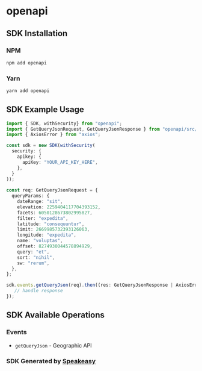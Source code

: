 # openapi

<!-- Start SDK Installation -->
## SDK Installation

### NPM

```bash
npm add openapi
```

### Yarn

```bash
yarn add openapi
```
<!-- End SDK Installation -->

## SDK Example Usage
<!-- Start SDK Example Usage -->
```typescript
import { SDK, withSecurity} from "openapi";
import { GetQueryJsonRequest, GetQueryJsonResponse } from "openapi/src/sdk/models/operations";
import { AxiosError } from "axios";

const sdk = new SDK(withSecurity(
  security: {
    apikey: {
      apiKey: "YOUR_API_KEY_HERE",
    },
  }
));
    
const req: GetQueryJsonRequest = {
  queryParams: {
    dateRange: "sit",
    elevation: 2259404117704393152,
    facets: 6050128673802995827,
    filter: "expedita",
    latitude: "consequuntur",
    limit: 2669985732393126063,
    longitude: "expedita",
    name: "voluptas",
    offset: 8274930044578894929,
    query: "et",
    sort: "nihil",
    sw: "rerum",
  },
};

sdk.events.getQueryJson(req).then((res: GetQueryJsonResponse | AxiosError) => {
   // handle response
});
```
<!-- End SDK Example Usage -->

<!-- Start SDK Available Operations -->
## SDK Available Operations

### Events

* `getQueryJson` - Geographic API

<!-- End SDK Available Operations -->

### SDK Generated by [Speakeasy](https://docs.speakeasyapi.dev/docs/using-speakeasy/client-sdks)
